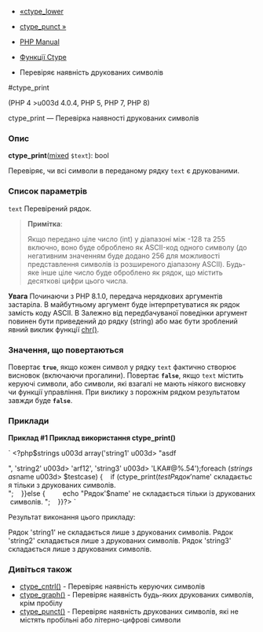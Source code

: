 - [«ctype_lower](function.ctype-lower.md)
- [ctype_punct »](function.ctype-punct.md)

- [PHP Manual](index.md)
- [Функції Ctype](ref.ctype.md)
- Перевіряє наявність друкованих символів

#ctype_print

(PHP 4 \>u003d 4.0.4, PHP 5, PHP 7, PHP 8)

ctype_print — Перевірка наявності друкованих символів

### Опис

**ctype_print**([mixed](language.types.declarations.md#language.types.declarations.mixed)
`$text`): bool

Перевіряє, чи всі символи в переданому рядку `text` є друкованими.

### Список параметрів

`text`
Перевірений рядок.

> **Примітка**:
>
> Якщо передано ціле число (int) у діапазоні між -128 та 255
> включно, воно буде оброблено як ASCII-код одного символу (до
> негативним значенням буде додано 256 для можливості
> представлення символів із розширеного діапазону ASCII). Будь-яке інше
> ціле число буде оброблено як рядок, що містить десяткові цифри
> цього числа.

**Увага**
Починаючи з PHP 8.1.0, передача нерядкових аргументів застаріла. В майбутньому
аргумент буде інтерпретуватися як рядок замість коду ASCII. В
Залежно від передбачуваної поведінки аргумент повинен бути приведений до
рядку (string) або має бути зроблений явний виклик функції
[chr()](function.chr.md).

### Значення, що повертаються

Повертає **`true`**, якщо кожен символ у рядку `text` фактично
створює висновок (включаючи прогалини). Повертає **`false`**, якщо `text`
містить керуючі символи, або символи, які взагалі не мають
ніякого висновку чи функції управління. При виклику з порожнім рядком
результатом завжди буде **`false`**.

### Приклади

**Приклад #1 Приклад використання **ctype_print()****

` <?php$strings u003d array('string1' u003d> "asdf
", 'string2' u003d> 'arf12', 'string3' u003d> 'LKA#@%.54');foreach ($strings as $name u003d> $testcase) {    if (ctype_print($test   Рядок '$name' складається тільки з друкованих символів.
";    }}else {         echo "Рядок'$name' не складається тільки із друкованих символів.
";    }}?> `

Результат виконання цього прикладу:

Рядок 'string1' не складається лише з друкованих символів.
Рядок 'string2' складається лише з друкованих символів.
Рядок 'string3' складається лише з друкованих символів.

### Дивіться також

- [ctype_cntrl()](function.ctype-cntrl.md) - Перевіряє наявність
керуючих символів
- [ctype_graph()](function.ctype-graph.md) - Перевіряє наявність будь-яких
друкованих символів, крім пробілу
- [ctype_punct()](function.ctype-punct.md) - Перевіряє наявність
друкованих символів, які не містять пробільні або
літерно-цифрові символи
